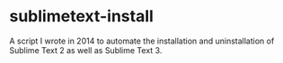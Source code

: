 sublimetext-install
===================

A script I wrote in 2014 to automate the installation and uninstallation of
Sublime Text 2 as well as Sublime Text 3.
